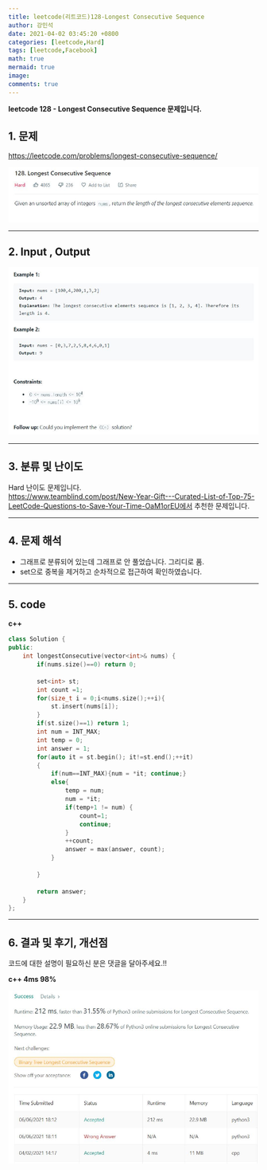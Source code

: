 ```yaml
---
title: leetcode(리트코드)128-Longest Consecutive Sequence
author: 강민석
date: 2021-04-02 03:45:20 +0800
categories: [leetcode,Hard]
tags: [leetcode,Facebook]
math: true
mermaid: true
image: 
comments: true
---
```


**leetcode 128 - Longest Consecutive Sequence 문제입니다.**

## 1. 문제
<https://leetcode.com/problems/longest-consecutive-sequence/>  

![](/assets/img/sample/leetcode/128/Problem.JPG)

-----  

## 2. Input , Output

![](/assets/img/sample/leetcode/128/input.JPG)  


-----  

## 3. 분류 및 난이도

Hard 난이도 문제입니다.  
<https://www.teamblind.com/post/New-Year-Gift---Curated-List-of-Top-75-LeetCode-Questions-to-Save-Your-Time-OaM1orEU에서> 추천한 문제입니다. 


-----  

## 4. 문제 해석

- 그래프로 분류되어 있는데 그래프로 안 풀었습니다. 그리디로 품.
- set으로 중복을 제거하고 순차적으로 접근하여 확인하였습니다.


-----  

## 5. code


**c++**

```c++
class Solution {
public:
    int longestConsecutive(vector<int>& nums) {
        if(nums.size()==0) return 0;
        
        set<int> st;
        int count =1;
        for(size_t i = 0;i<nums.size();++i){
            st.insert(nums[i]);
        }
        if(st.size()==1) return 1;
        int num = INT_MAX;
        int temp = 0;
        int answer = 1;
        for(auto it = st.begin(); it!=st.end();++it)
        {
            if(num==INT_MAX){num = *it; continue;}
            else{
                temp = num;
                num = *it;
                if(temp+1 != num) {
                    count=1;
                    continue;
                }
                ++count;
                answer = max(answer, count);
            }
            
        }
        
        return answer;
    }
};
```

-----

## 6. 결과 및 후기, 개선점

코드에 대한 설명이 필요하신 분은 댓글을 달아주세요.!!


**c++ 4ms 98%**


![](/assets/img/sample/leetcode/128/result.JPG)  








